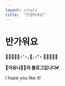 ```yaml
---
layout: single
title:  "안녕하세요"
---
```


# 반가워요
 🌸🌷🌸🌷🌸⋆⁺⋆｡🦋₊⋆°⋆ 🌸🌷🌸🌷🌸



**💖이유나🙎🏻의 블로그입니다💕**,
　　　
　　　

I hope you like it!
